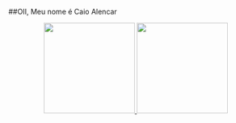 ##OII, Meu nome é Caio Alencar

<div align="center">
  <a href="https://github.com/Alencar2000">
  <img height="180em" src="https://github-readme-stats.vercel.app/api?username=Alencar2000&show_icons=true&theme=dark&include_all_commits=true&count_private=true"/>
  <img height="180em" src="https://github-readme-stats.vercel.app/api/top-langs/?username=Alencar2000&layout=compact&langs_count=7&theme=dark"/>
</div>
